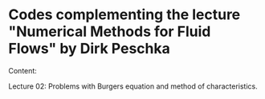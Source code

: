 # Codes complementing the lecture "Numerical Methods for Fluid Flows" by Dirk Peschka

Content:

Lecture 02: Problems with Burgers equation and method of characteristics.
